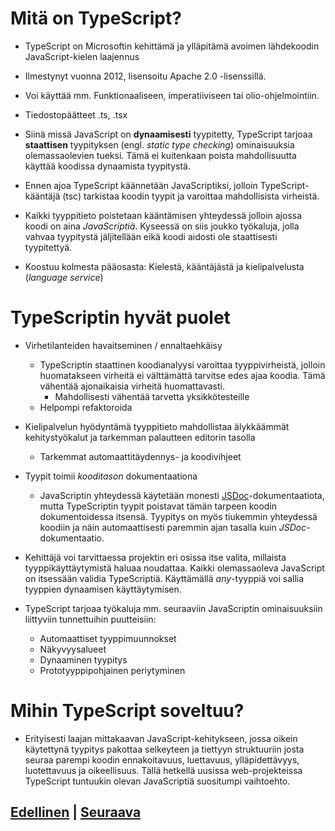 # Mitä on TypeScript?
- TypeScript on Microsoftin kehittämä ja ylläpitämä avoimen lähdekoodin JavaScript-kielen laajennus

- Ilmestynyt vuonna 2012, lisensoitu Apache 2.0 -lisenssillä.

- Voi käyttää mm. Funktionaaliseen, imperatiiviseen tai olio-ohjelmointiin.

- Tiedostopäätteet .ts, .tsx

- Siinä missä JavaScript on **dynaamisesti** tyypitetty, TypeScript tarjoaa **staattisen** tyypityksen (engl. *static type checking*) ominaisuuksia olemassaolevien tueksi. Tämä ei kuitenkaan poista mahdollisuutta käyttää koodissa dynaamista tyypitystä.

- Ennen ajoa TypeScript käännetään JavaScriptiksi, jolloin TypeScript-kääntäjä (tsc) tarkistaa koodin tyypit ja varoittaa mahdollisista virheistä.

- Kaikki tyyppitieto poistetaan kääntämisen yhteydessä jolloin ajossa koodi on aina *JavaScriptiä*. Kyseessä on siis joukko työkaluja, jolla vahvaa tyypitystä jäljitellään eikä koodi aidosti ole staattisesti tyypitettyä.

- Koostuu kolmesta pääosasta: Kielestä, kääntäjästä ja kielipalvelusta (*language service*)

# TypeScriptin hyvät puolet

- Virhetilanteiden havaitseminen / ennaltaehkäisy
    - TypeScriptin staattinen koodianalyysi varoittaa tyyppivirheistä, jolloin huomatakseen virheitä ei välttämättä tarvitse edes ajaa koodia. Tämä vähentää ajonaikaisia virheitä huomattavasti.
        - Mahdollisesti vähentää tarvetta yksikkötesteille
    - Helpompi refaktoroida

- Kielipalvelun hyödyntämä tyyppitieto mahdollistaa älykkäämmät kehitystyökalut ja tarkemman palautteen editorin tasolla
    - Tarkemmat automaattitäydennys- ja koodivihjeet

- Tyypit toimii *kooditason* dokumentaationa
    - JavaScriptin yhteydessä käytetään monesti [JSDoc](https://jsdoc.app/about-getting-started.html)-dokumentaatiota, mutta TypeScriptin tyypit poistavat tämän tarpeen koodin dokumentoidessa itsensä. Tyypitys on myös tiukemmin yhteydessä koodiin ja näin automaattisesti paremmin ajan tasalla kuin *JSDoc*-dokumentaatio.

- Kehittäjä voi tarvittaessa projektin eri osissa itse valita, millaista tyyppikäyttäytymistä haluaa noudattaa. Kaikki olemassaoleva JavaScript on itsessään validia TypeScriptiä. Käyttämällä *any*-tyyppiä voi sallia tyyppien dynaamisen käyttäytymisen.

- TypeScript tarjoaa työkaluja  mm. seuraaviin JavaScriptin ominaisuuksiin liittyviin tunnettuihin puutteisiin:
    - Automaattiset tyyppimuunnokset
    - Näkyvyysalueet
    - Dynaaminen tyypitys
    - Prototyyppipohjainen periytyminen

# Mihin TypeScript soveltuu?
- Erityisesti laajan mittakaavan JavaScript-kehitykseen, jossa oikein käytettynä tyypitys pakottaa selkeyteen ja tiettyyn struktuuriin josta seuraa parempi koodin ennakoitavuus, luettavuus, ylläpidettävyys, luotettavuus ja oikeellisuus. Tällä hetkellä uusissa web-projekteissa TypeScript tuntuukin olevan JavaScriptiä suositumpi vaihtoehto.

## [Edellinen](../../../README.md) | [Seuraava](../1/README.md)